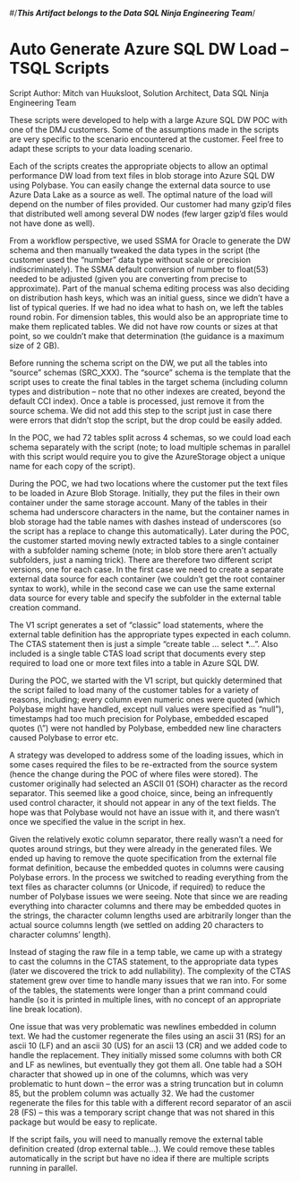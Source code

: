 #/***This Artifact belongs to the Data SQL Ninja Engineering Team***/
# Auto Generate Azure SQL DW Load – TSQL Scripts

Script Author: Mitch van Huuksloot, Solution Architect, Data SQL Ninja Engineering Team

These scripts were developed to help with a large Azure SQL DW POC with one of the DMJ customers. Some of the assumptions made in the scripts are very specific to the scenario encountered at the customer. Feel free to adapt these scripts to your data loading scenario.

Each of the scripts creates the appropriate objects to allow an optimal performance DW load from text files in blob storage into Azure SQL DW using Polybase. You can easily change the external data source to use Azure Data Lake as a source as well. The optimal nature of the load will depend on the number of files provided. Our customer had many gzip’d files that distributed well among several DW nodes (few larger gzip’d files would not have done as well).

From a workflow perspective, we used SSMA for Oracle to generate the DW schema and then manually tweaked the data types in the script (the customer used the “number” data type without scale or precision indiscriminately). The SSMA default conversion of number to float(53) needed to be adjusted (given you are converting from precise to approximate). Part of the manual schema editing process was also deciding on distribution hash keys, which was an initial guess, since we didn’t have a list of typical queries. If we had no idea what to hash on, we left the tables round robin. For dimension tables, this would also be an appropriate time to make them replicated tables. We did not have row counts or sizes at that point, so we couldn’t make that determination (the guidance is a maximum size of 2 GB). 

Before running the schema script on the DW, we put all the tables into “source” schemas (SRC_XXX). The “source” schema is the template that the script uses to create the final tables in the target schema (including column types and distribution – note that no other indexes are created, beyond the default CCI index). Once a table is processed, just remove it from the source schema. We did not add this step to the script just in case there were errors that didn’t stop the script, but the drop could be easily added. 

In the POC, we had 72 tables split across 4 schemas, so we could load each schema separately with the script (note; to load multiple schemas in parallel with this script would require you to give the AzureStorage object a unique name for each copy of the script).

During the POC, we had two locations where the customer put the text files to be loaded in Azure Blob Storage. Initially, they put the files in their own container under the same storage account. Many of the tables in their schema had underscore characters in the name, but the container names in blob storage had the table names with dashes instead of underscores (so the script has a replace to change this automatically). Later during the POC, the customer started moving newly extracted tables to a single container with a subfolder naming scheme (note; in blob store there aren’t actually subfolders, just a naming trick). There are therefore two different script versions, one for each case. In the first case we need to create a separate external data source for each container (we couldn’t get the root container syntax to work), while in the second case we can use the same external data source for every table and specify the subfolder in the external table creation command.

The V1 script generates a set of “classic” load statements, where the external table definition has the appropriate types expected in each column. The CTAS statement then is just a simple “create table … select *…”.  Also included is a single table CTAS load script that documents every step required to load one or more text files into a table in Azure SQL DW.

During the POC, we started with the V1 script, but quickly determined that the script failed to load many of the customer tables for a variety of reasons, including; every column even numeric ones were quoted (which Polybase might have handled, except null values were specified as “null”), timestamps had too much precision for Polybase, embedded escaped quotes (\”) were not handled by Polybase, embedded new line characters caused Polybase to error etc.

A strategy was developed to address some of the loading issues, which in some cases required the files to be re-extracted from the source system (hence the change during the POC of where files were stored). The customer originally had selected an ASCII 01 (SOH) character as the record separator. This seemed like a good choice, since, being an infrequently used control character, it should not appear in any of the text fields. The hope was that Polybase would not have an issue with it, and there wasn’t once we specified the value in the script in hex. 

Given the relatively exotic column separator, there really wasn’t a need for quotes around strings, but they were already in the generated files. We ended up having to remove the quote specification from the external file format definition, because the embedded quotes in columns were causing Polybase errors. In the process we switched to reading everything from the text files as character columns (or Unicode, if required) to reduce the number of Polybase issues we were seeing. Note that since we are reading everything into character columns and there may be embedded quotes in the strings, the character column lengths used are arbitrarily longer than the actual source columns length (we settled on adding 20 characters to character columns’ length).

Instead of staging the raw file in a temp table, we came up with a strategy to cast the columns in the CTAS statement, to the appropriate data types (later we discovered the trick to add nullability). The complexity of the CTAS statement grew over time to handle many issues that we ran into. For some of the tables, the statements were longer than a print command could handle (so it is printed in multiple lines, with no concept of an appropriate line break location). 

One issue that was very problematic was newlines embedded in column text. We had the customer regenerate the files using an ascii 31 (RS) for an ascii 10 (LF) and an ascii 30 (US) for an ascii 13 (CR) and we added code to handle the replacement. They initially missed some columns with both CR and LF as newlines, but eventually they got them all. One table had a SOH character that showed up in one of the columns, which was very problematic to hunt down – the error was a string truncation but in column 85, but the problem column was actually 32. We had the customer regenerate the files for this table with a different record separator of an ascii 28 (FS) – this was a temporary script change that was not shared in this package but would be easy to replicate.

If the script fails, you will need to manually remove the external table definition created (drop external table…). We could remove these tables automatically in the script but have no idea if there are multiple scripts running in parallel.



